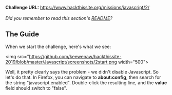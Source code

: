 <b>Challenge URL:</b> https://www.hackthissite.org/missions/javascript/2/
<br><br>
<i>Did you remember to read this section's <a href="https://github.com/keewenaw/hackthissite-2019/blob/master/Javascript/README.md">README</a>?</i>

<h2><b>The Guide</b></h2>

When we start the challenge, here's what we see:

<img src="https://github.com/keewenaw/hackthissite-2019/blob/master/Javascript/screenshots/2start.png width="500">

Well, it pretty clearly says the problem - we didn't disable Javascript. So let's do that. In Firefox, you can navigate to <b>about:config</b>, then search for the string "javascript.enabled". Double-click the resulting line, and the <b>value</b> field should switch to "false".

